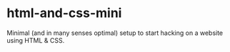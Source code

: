 # html-and-css-mini

Minimal (and in many senses optimal) setup to start hacking on a website using HTML & CSS.
